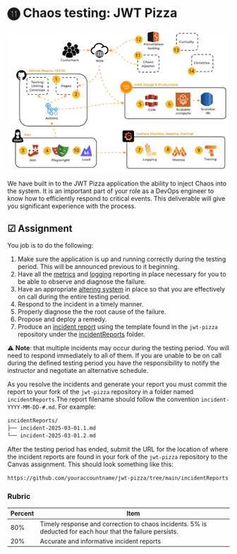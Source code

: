 # ⓫ Chaos testing: JWT Pizza

![course overview](../sharedImages/courseOverview.png)

We have built in to the JWT Pizza application the ability to inject Chaos into the system. It is an important part of your role as a DevOps engineer to know how to efficiently respond to critical events. This deliverable will give you significant experience with the process.

## ☑ Assignment

You job is to do the following:

1. Make sure the application is up and running correctly during the testing period. This will be announced previous to it beginning.
1. Have all the [metrics](../grafanaMetrics/grafanaMetrics.md) and [logging](../grafanaLogging/grafanaLogging.md) reporting in place necessary for you to be able to observe and diagnose the failure.
1. Have an appropriate [altering system](../grafanaOnCall/grafanaOnCall.md) in place so that you are effectively on call during the entire testing period.
1. Respond to the incident in a timely manner.
1. Properly diagnose the the root cause of the failure.
1. Propose and deploy a remedy.
1. Produce an [incident report](../incidentReport/incidentReport.md) using the template found in the `jwt-pizza` repository under the [incidentReports](https://github.com/devops329/jwt-pizza/tree/main/incidentReports) folder.

⚠️ **Note**: that multiple incidents may occur during the testing period. You will need to respond immediately to all of them. If you are unable to be on call during the defined testing period you have the responsibility to notify the instructor and negotiate an alternative schedule.

As you resolve the incidents and generate your report you must commit the report to your fork of the `jwt-pizza` repository in a folder named `incidentReports`.The report filename should follow the convention `incident-YYYY-MM-DD-#.md`. For example:

```txt
incidentReports/
├── incident-2025-03-01.1.md
└── incident-2025-03-01.2.md
```

After the testing period has ended, submit the URL for the location of where the incident reports are found in your fork of the `jwt-pizza` repository to the Canvas assignment. This should look something like this:

```txt
https://github.com/youraccountname/jwt-pizza/tree/main/incidentReports
```

### Rubric

| Percent | Item                                                                                                       |
| ------- | ---------------------------------------------------------------------------------------------------------- |
| 80%     | Timely response and correction to chaos incidents. 5% is deducted for each hour that the failure persists. |
| 20%     | Accurate and informative incident reports                                                                  |
